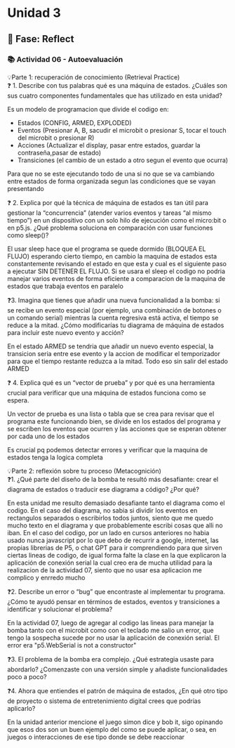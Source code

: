 # Unidad 3


## 🤔 Fase: Reflect

### 📚 Actividad 06 - Autoevaluación   
💡Parte 1: recuperación de conocimiento (Retrieval Practice)    
❓ 1. Describe con tus palabras qué es una máquina de estados. ¿Cuáles son sus cuatro componentes fundamentales que has utilizado en esta unidad?

Es un modelo de programacion que divide el codigo en:   
+ Estados (CONFIG, ARMED, EXPLODED)
+ Eventos (Presionar A, B, sacudir el microbit o presionar S, tocar el touch del microbit o presionar R)
+ Acciones (Actualizar el display, pasar entre estados, guardar la contraseña,pasar de estado)
+ Transiciones (el cambio de un estado a otro segun el evento que ocurra)    

Para que no se este ejecutando todo de una si no que se va cambiando entre estados de forma organizada segun las condiciones que se vayan presentando

❓ 2. Explica por qué la técnica de máquina de estados es tan útil para gestionar la “concurrencia” (atender varios eventos y tareas “al mismo tiempo”) en un dispositivo con un solo hilo de ejecución como el micro:bit o en p5.js. ¿Qué problema soluciona en comparación con usar funciones como sleep()?

El usar sleep hace que el programa se quede dormido (BLOQUEA EL FLUJO) esperando cierto tiempo, en cambio la maquina de estados esta constantemente revisando el estado en que esta y cual es el siguiente paso a ejecutar SIN DETENER EL FLUJO. Si se usara el sleep el codigo no podria manejar varios eventos de forma eficiente a comparacion de la maquina de estados que trabaja eventos en paralelo

❓3. Imagina que tienes que añadir una nueva funcionalidad a la bomba: si se recibe un evento especial (por ejemplo, una combinación de botones o un comando serial) mientras la cuenta regresiva está activa, el tiempo se reduce a la mitad. ¿Cómo modificarías tu diagrama de máquina de estados para incluir este nuevo evento y acción?

En el estado ARMED se tendria que añadir un nuevo evento especial, la transicion seria entre ese evento y la accion de modificar el temporizador para que el tiempo restante reduzca a la mitad. Todo eso sin salir del estado ARMED

❓ 4. Explica qué es un “vector de prueba” y por qué es una herramienta crucial para verificar que una máquina de estados funciona como se espera.

Un vector de prueba es una lista o tabla que se crea para revisar que el programa este funcionando bien, se divide en los estados del programa y se escriben los eventos que ocurren y las acciones que se esperan obtener por cada uno de los estados

Es crucial pq podemos detectar errores y verificar que la maquina de estados tenga la logica completa

💡Parte 2: reflexión sobre tu proceso (Metacognición)    
❓1. ¿Qué parte del diseño de la bomba te resultó más desafiante: crear el diagrama de estados o traducir ese diagrama a código? ¿Por qué?   

En esta unidad me resulto demasiado desafiante tanto el diagrama como el codigo. En el caso del diagrama, no sabia si dividir los eventos en rectangulos separados o escribirlos todos juntos, siento que me quedo mucho texto en el diagrama y que probablemente escribi cosas que alli no iban. En el caso del codigo, por un lado en cursos anteriores no habia usado nunca javascript por lo que debo de recurrir a google, internet, las propias librerias de P5, o chat GPT para ir comprendiendo para que sirven ciertas lineas de codigo, de igual forma falte la clase en la que explicaron la aplicación de conexión serial la cual creo era de mucha utilidad para la realizacion de la actividad 07, siento que no usar esa aplicacion me complico y enrredo mucho

❓2. Describe un error o “bug” que encontraste al implementar tu programa. ¿Cómo te ayudó pensar en términos de estados, eventos y transiciones a identificar y solucionar el problema?

En la actividad 07, luego de agregar al codigo las lineas para manejar la bomba tanto con el microbit como con el teclado me salio un error, que tengo la sospecha sucede por no usar la aplicación de conexión serial. El error era "p5.WebSerial is not a constructor"

❓3. El problema de la bomba era complejo. ¿Qué estrategia usaste para abordarlo? ¿Comenzaste con una versión simple y añadiste funcionalidades poco a poco?



❓4. Ahora que entiendes el patrón de máquina de estados, ¿En qué otro tipo de proyecto o sistema de entretenimiento digital crees que podrías aplicarlo?

En la unidad anterior mencione el juego simon dice y bob it, sigo opinando que esos dos son un buen ejemplo del como se puede aplicar, o sea, en juegos o interacciones de ese tipo donde se debe reaccionar 

